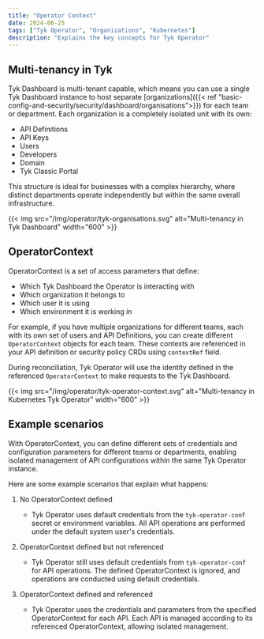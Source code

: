 ```yaml
---
title: "Operator Context"
date: 2024-06-25
tags: ["Tyk Operator", "Organizations", "Kubernetes"]
description: "Explains the key concepts for Tyk Operator"
---
```


## Multi-tenancy in Tyk

Tyk Dashboard is multi-tenant capable, which means you can use a single Tyk Dashboard instance to host separate [organizations]({{< ref "basic-config-and-security/security/dashboard/organisations">}}) for each team or department. Each organization is a completely isolated unit with its own:

- API Definitions
- API Keys
- Users
- Developers
- Domain
- Tyk Classic Portal

This structure is ideal for businesses with a complex hierarchy, where distinct departments operate independently but within the same overall infrastructure.

{{< img src="/img/operator/tyk-organisations.svg" alt="Multi-tenancy in Tyk Dashboard" width="600" >}}

## OperatorContext

OperatorContext is a set of access parameters that define:

- Which Tyk Dashboard the Operator is interacting with
- Which organization it belongs to
- Which user it is using
- Which environment it is working in

For example, if you have multiple organizations for different teams, each with its own set of users and API Definitions, you can create different `OperatorContext` objects for each team. These contexts are referenced in your API definition or security policy CRDs using `contextRef` field.

During reconciliation, Tyk Operator will use the identity defined in the referenced `OperatorContext` to make requests to the Tyk Dashboard.

{{< img src="/img/operator/tyk-operator-context.svg" alt="Multi-tenancy in Kubernetes Tyk Operator" width="600" >}}

## Example scenarios

With OperatorContext, you can define different sets of credentials and configuration parameters for different teams or departments, enabling isolated management of API configurations within the same Tyk Operator instance.

Here are some example scenarios that explain what happens:

1. No OperatorContext defined
    - Tyk Operator uses default credentials from the `tyk-operator-conf` secret or environment variables. All API operations are performed under the default system user's credentials.

2. OperatorContext defined but not referenced
    - Tyk Operator still uses default credentials from `tyk-operator-conf` for API operations. The defined OperatorContext is ignored, and operations are conducted using default credentials.

3. OperatorContext defined and referenced
    - Tyk Operator uses the credentials and parameters from the specified OperatorContext for each API. Each API is managed according to its referenced OperatorContext, allowing isolated management.